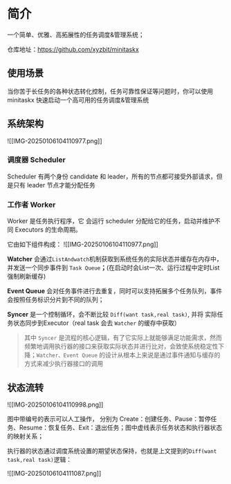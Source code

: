 # 简介

一个简单、优雅、高拓展性的任务调度&管理系统；

仓库地址：https://github.com/xyzbit/minitaskx

## 使用场景

当你苦于长任务的各种状态转化控制，任务可靠性保证等问题时，你可以使用 minitaskx 快速启动一个高可用的任务调度&管理系统
  

## 系统架构
![[IMG-20250106104110977.png]]
### 调度器 Scheduler

Scheduler 有两个身份 candidate 和 leader，所有的节点都可接受外部请求，但是只有 leader 节点才能分配任务

### 工作者 Worker

Worker 是任务执行程序，它 会运行 scheduler 分配给它的任务，启动并维护不同 Executors 的生命周期。

它由如下组件构成：
![[IMG-20250106104110977.png]]

**Watcher** 会通过`ListAndwatch`机制获取到系统任务的实际状态并缓存在内存中，并发送一个同步事件到 `Task Queue`**；**(在启动时会List一次、运行过程中定时List强制刷新缓存)

**Event Queue** 会对任务事件进行去重复，同时可以支持拓展多个任务队列，事件会按照任务标识分片到不同的队列；

**Syncer** 是一个控制循环，会不断比较 `Diff(want task,real task)`, 并将 实际任务状态同步到Executor（real task 会去 `Watcher` 的缓存中获取）

>其中 `Syncer` 是流程的核心逻辑，有了它实际上就能够满足功能需求，然而频繁地调用执行器的接口来获取实际状态并进行比对，会致使系统稳定性下降；`Watcher、Event Queue` 的设计从根本上来说是通过事件通知与缓存的方式来减少执行器接口的调用

  
## 状态流转

![[IMG-20250106104110998.png]]

图中带编号的表示可以人工操作， 分别为 Create：创建任务、Pause：暂停任务、Resume：恢复任务、Exit：退出任务；图中虚线表示任务状态和执行器状态的映射关系；

执行器的状态通过调度系统设置的期望状态保持，也就是上文提到的`Diff(want task,real task)`逻辑：

![[IMG-20250106104111087.png]]